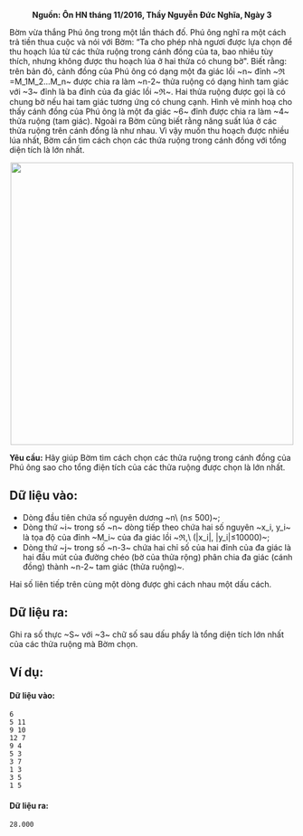 **<center>Nguồn: Ôn HN tháng 11/2016, Thầy Nguyễn Đức Nghĩa, Ngày 3</center>**

Bờm vừa thắng Phú ông trong một lần thách đố. Phú ông nghĩ ra một cách trả tiền thua cuộc và nói với Bờm: “Ta cho phép nhà ngươi được lựa chọn để thu hoạch lúa từ các thửa ruộng trong cánh đồng của ta, bao nhiêu tùy thích, nhưng không được thu hoạch lúa ở hai thửa có chung bờ". Biết rằng: trên bản đỏ, cảnh đồng của Phú ông có dạng một đa giác lồi ~n~ đỉnh ~ℜ =M_1M_2…M_n~ được chia ra làm ~n-2~ thửa ruộng có dạng hình tam giác với ~3~ đỉnh là ba đỉnh của đa giác lồi ~ℜ~. Hai thửa ruộng được gọi là có chung bờ nếu hai tam giác tương ứng có chung cạnh. Hình vẽ minh hoạ cho thấy cánh đồng của Phú ông là một đa giác ~6~ đỉnh được chia ra làm ~4~ thửa ruộng (tam giác). Ngoài ra Bờm cũng biết rằng năng suất lúa ở các thửa ruộng trên cánh đồng là như nhau. Vì vậy muốn thu hoạch được nhiều lúa nhất, Bờm cần tìm cách chọn các thứa ruộng trong cánh đồng với tổng diện tích là lớn nhất.
<center><img src="/images/problems/1236/SMAX.png" width="500px" /></center>

**Yêu cầu:** Hãy giúp Bờm tìm cách chọn các thửa ruộng trong cánh đồng của Phú ông sao cho tổng điện tích của các thửa ruộng được chọn là lớn nhất.

## Dữ liệu vào:
- Dòng đầu tiên chứa số nguyên dương ~n\ (n≤ 500)~;
- Dòng thứ ~i~ trong số ~n~ dòng tiếp theo chứa hai số nguyên ~x_i, y_i~ là tọa độ của đỉnh ~M_i~ của đa giác lồi ~ℜ,\ (|x_i|, |y_i|≤10000)~;
- Dòng thứ ~j~ trong số ~n-3~ chứa hai chỉ số của hai đỉnh của đa giác là hai đầu mút của đường chéo (bờ của thửa rộng) phân chia đa giác (cánh đồng) thành ~n-2~ tam giác (thửa ruộng)~.

Hai số liên tiếp trên cùng một dòng được ghi cách nhau một dấu cách.

## Dữ liệu ra:
Ghi ra số thực ~S~ với ~3~ chữ số sau dấu phẩy là tổng diện tích lớn nhất của các thửa ruộng mà Bờm chọn.

## Ví dụ:
#### Dữ liệu vào:
```
6
5 11
9 10
12 7
9 4
5 3
3 7
1 3
3 5
1 5
```

#### Dữ liệu ra:
```
28.000
```